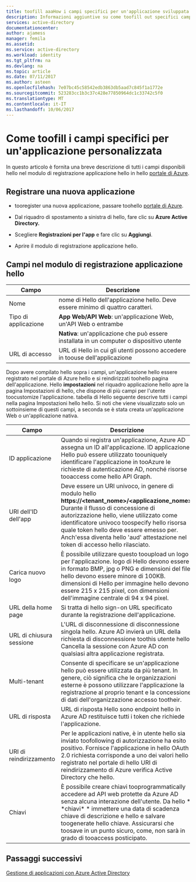 ```yaml
---
title: toofill aaaHow i campi specifici per un'applicazione sviluppata | Documenti Microsoft
description: Informazioni aggiuntive su come toofill out specifici campi quando si registra un'applicazione sviluppata personalizzata con Azure AD
services: active-directory
documentationcenter: 
author: ajamess
manager: femila
ms.assetid: 
ms.service: active-directory
ms.workload: identity
ms.tgt_pltfrm: na
ms.devlang: na
ms.topic: article
ms.date: 07/11/2017
ms.author: asteen
ms.openlocfilehash: 7e07bc45c58542edb3863db5aad7c845f1a1772e
ms.sourcegitcommit: 523283cc1b3c37c428e77850964dc1c33742c5f0
ms.translationtype: MT
ms.contentlocale: it-IT
ms.lasthandoff: 10/06/2017
---
```

# <a name="how-toofill-out-specific-fields-for-a-custom-developed-application"></a>Come toofill i campi specifici per un'applicazione personalizzata

In questo articolo è fornita una breve descrizione di tutti i campi disponibili hello nel modulo di registrazione applicazione hello in hello [portale di Azure](https://portal.azure.com).

## <a name="register-a-new-application"></a>Registrare una nuova applicazione

-   tooregister una nuova applicazione, passare toohello [portale di Azure](https://portal.azure.com).

-   Dal riquadro di spostamento a sinistra di hello, fare clic su **Azure Active Directory.**

-   Scegliere **Registrazioni per l'app** e fare clic su **Aggiungi**.

-   Aprire il modulo di registrazione applicazione hello.

## <a name="fields-in-hello-application-registration-form"></a>Campi nel modulo di registrazione applicazione hello


| Campo            | Descrizione                                                                              |
|------------------|------------------------------------------------------------------------------------------|
| Nome             | nome di Hello dell'applicazione hello. Deve essere minimo di quattro caratteri.                |
| Tipo di applicazione | **App Web/API Web**: un'applicazione Web, un'API Web o entrambe 
| |**Nativa**: un'applicazione che può essere installata in un computer o dispositivo utente           |
| URL di accesso      | URL di Hello in cui gli utenti possono accedere in toouse dell'applicazione                                  |

Dopo avere compilato hello sopra i campi, un'applicazione hello essere registrato nel portale di Azure hello e si reindirizzati toohello pagina dell'applicazione. Hello **impostazioni** nel riquadro applicazione hello apre la pagina Impostazioni di hello, che dispone di più campi per l'utente toocustomize l'applicazione. tabella di Hello seguente descrive tutti i campi nella pagina Impostazioni hello hello. Si noti che viene visualizzato solo un sottoinsieme di questi campi, a seconda se è stata creata un'applicazione Web o un'applicazione nativa.

| Campo           | Descrizione                                                                                                                                                                                                                                                                                                     |
|-----------------|-----------------------------------------------------------------------------------------------------------------------------------------------------------------------------------------------------------------------------------------------------------------------------------------------------------------|
| ID applicazione  | Quando si registra un'applicazione, Azure AD assegna un ID all'applicazione. ID applicazione Hello può essere utilizzato toouniquely identificare l'applicazione in tooAzure le richieste di autenticazione AD, nonché risorse tooaccess come hello API Graph.                                                          |
| URI dell'ID dell'app      | Deve essere un URI univoco, in genere di modulo hello **https://&lt;tenant\_nome&gt;/&lt;applicazione\_nome&gt;.** Durante il flusso di concessione di autorizzazione hello, viene utilizzato come identificatore univoco toospecify hello risorsa quale token hello deve essere emesso per. Anch'essa diventa hello 'aud' attestazione nel token di accesso hello rilasciato. |
| Carica nuovo logo | È possibile utilizzare questo tooupload un logo per l'applicazione. logo di Hello devono essere in formato BMP, jpg o PNG e dimensioni del file hello devono essere minore di 100KB. dimensioni di Hello per immagine hello devono essere 215 x 215 pixel, con dimensioni dell'immagine centrale di 94 x 94 pixel.                                                       |
| URL della home page   | Si tratta di hello sign-on URL specificato durante la registrazione dell'applicazione.                                                                                                                                                                                                                                              |
| URL di chiusura sessione      | L'URL di disconnessione di disconnessione singola hello. Azure AD invierà un URL della richiesta di disconnessione toothis utente hello Cancella la sessione con Azure AD con qualsiasi altra applicazione registrata.                                                                                                                                       |
| Multi-tenant  | Consente di specificare se un'applicazione hello può essere utilizzata da più tenant. In genere, ciò significa che le organizzazioni esterne è possono utilizzare l'applicazione la registrazione al proprio tenant e la concessione di dati dell'organizzazione accesso tootheir.                                                                   |
| URL di risposta      | URL di risposta Hello sono endpoint hello in Azure AD restituisce tutti i token che richiede l'applicazione.                                                                                                                                                                                                          |
| URI di reindirizzamento   | Per le applicazioni native, è in utente hello sia inviato toofollowing di autorizzazione ha esito positivo. Fornisce l'applicazione in hello OAuth 2.0 richiesta corrisponde a uno dei valori hello registrato nel portale di hello URI di reindirizzamento di Azure verifica Active Directory che hello.                                                            |
| Chiavi            | È possibile creare chiavi tooprogrammatically accedere ad API web protette da Azure AD senza alcuna interazione dell'utente. Da hello \* \*chiavi\* \* immettere una data di scadenza chiave di descrizione e hello e salvare toogenerate hello chiave. Assicurarsi che toosave in un punto sicuro, come, non sarà in grado di tooaccess posticipato.             |

## <a name="next-steps"></a>Passaggi successivi
[Gestione di applicazioni con Azure Active Directory](active-directory-enable-sso-scenario.md)
